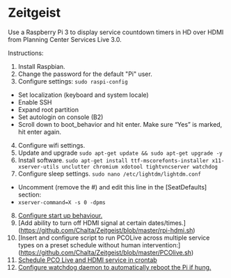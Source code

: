 # Zeitgeist
Use a Raspberry Pi 3 to display service countdown timers in HD over HDMI from Planning Center Services Live 3.0.


Instructions:

1.	Install Raspbian.
2.	Change the password for the default "Pi" user.
3.	Configure  settings: `sudo raspi-config`
  * Set localization (keyboard and system locale)
  *	Enable SSH
  *	Expand root partition
  *	Set autologin on console (B2)
  * Scroll down to boot_behavior and hit enter. Make sure “Yes” is marked, hit enter again.
4.	Configure wifi settings.
5.	Update and upgrade `sudo apt-get update && sudo apt-get upgrade -y`
6.	Install software. `sudo apt-get install ttf-mscorefonts-installer x11-xserver-utils unclutter chromium xdotool tightvncserver watchdog`
7.	Configure sleep settings. `sudo nano /etc/lightdm/lightdm.conf`
  * Uncomment (remove the #) and edit this line in the [SeatDefaults] section:
  * `xserver-command=X -s 0 -dpms`
8.	[Configure start up behaviour.](https://github.com/Chalta/Zeitgeist/blob/master/autostart)
9.	[Add ability to turn off HDMI signal at certain dates/times.] (https://github.com/Chalta/Zeitgeist/blob/master/rpi-hdmi.sh)
10.	[Insert and configure script to run PCOLive across multiple service types on a preset schedule without human intervention:] (https://github.com/Chalta/Zeitgeist/blob/master/PCOlive.sh)
11.	[Schedule PCO Live and HDMI service in crontab](https://github.com/Chalta/Zeitgeist/blob/master/cron)
12. [Configure watchdog daemon to automatically reboot the Pi if hung.](https://github.com/Chalta/Zeitgeist/blob/master/watchdog)
